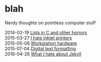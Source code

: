 # blah
Nerdy thoughts on pointless computer stuff

2014-02-19 [Lists in C and other horrors](2014-02-19_lists.md)  
2015-03-27 [I hate inkjet printers](2015-03-27_printing.md)  
2015-05-08 [Workstation hardware](2015-05-08_workstation.md)  
2015-07-04 [Digital text formatting](2015-07-04_text.md)  
2016-04-26 [What I hate about Jekyll](2016-04-26_hate-jekyll.md)  

